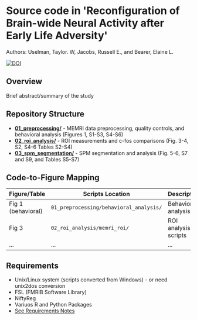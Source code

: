 # Source code in 'Reconfiguration of Brain-wide Neural Activity after Early Life Adversity'

Authors: Uselman, Taylor. W, Jacobs, Russell E., and Bearer, Elaine L.

[![DOI](https://img.shields.io/badge/DOI-10.xxxx/journal.xxxx-blue)](https://doi.org/10.xxxx/journal.xxxx)

## Overview
Brief abstract/summary of the study

## Repository Structure
- **[01_preprocessing/](01_preprocessing/)** - MEMRI data preprocessing, quality controls, and behavioral analysis (Figures 1, S1-S3, S4-S6)
- **[02_roi_analysis/](02_roi_analysis/)** - ROI measurements and c-fos comparisons (Fig. 3-4, S2, S4-6 Tables S2-S4)
- **[03_spm_segmentation/](03_spm_segmentation/)** - SPM segmentation and analysis (Fig. 5-6, S7 and S9, and Tables S5-S7)

## Code-to-Figure Mapping
| Figure/Table | Scripts Location | Description |
|--------------|------------------|-------------|
| Fig 1 (behavioral) | `01_preprocessing/behavioral_analysis/` | Behavioral analysis |
| Fig 3 | `02_roi_analysis/memri_roi/` | ROI analysis scripts |
| ... | ... | ... |

## Requirements
- Unix/Linux system (scripts converted from Windows) - or need unix2dos conversion
- FSL (FMRIB Software Library)
- NiftyReg
- Variuos R and Python Packages
- [See Requirements Notes](requirements/requirements.md)
